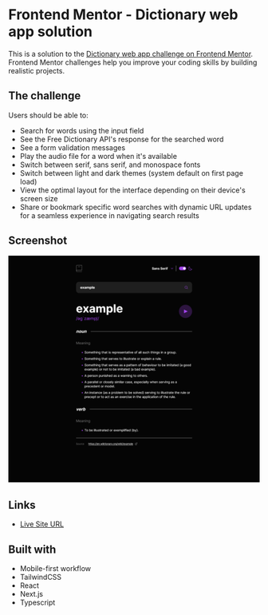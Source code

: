 # Frontend Mentor - Dictionary web app solution

This is a solution to the [Dictionary web app challenge on Frontend Mentor](https://www.frontendmentor.io/challenges/dictionary-web-app-h5wwnyuKFL). Frontend Mentor challenges help you improve your coding skills by building realistic projects.

## The challenge

Users should be able to:

- Search for words using the input field
- See the Free Dictionary API's response for the searched word
- See a form validation messages
- Play the audio file for a word when it's available
- Switch between serif, sans serif, and monospace fonts
- Switch between light and dark themes (system default on first page load)
- View the optimal layout for the interface depending on their device's screen size
- Share or bookmark specific word searches with dynamic URL updates for a seamless experience in navigating search results

## Screenshot

![](./screenshot.png)

## Links

- [Live Site URL](https://dictionary-web-app-mu-one.vercel.app/)

## Built with

- Mobile-first workflow
- TailwindCSS
- React
- Next.js
- Typescript
